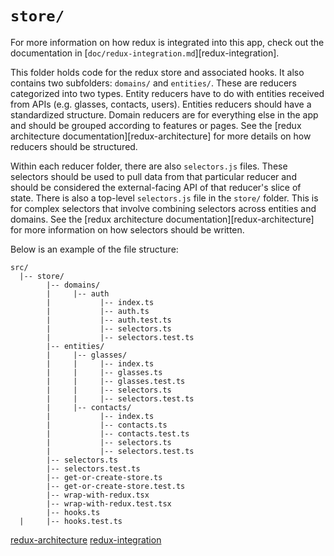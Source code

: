 # `store/`

For more information on how redux is integrated into this app, check out the documentation in [`doc/redux-integration.md`][redux-integration].

This folder holds code for the redux store and associated hooks. It also contains two subfolders: `domains/` and `entities/`. These are reducers categorized into two types. Entity reducers have to do with entities received from APIs (e.g. glasses, contacts, users). Entities reducers should have a standardized structure. Domain reducers are for everything else in the app and should be grouped according to features or pages. See the [redux architecture documentation][redux-architecture] for more details on how reducers should be structured.

Within each reducer folder, there are also `selectors.js` files. These selectors should be used to pull data from that particular reducer and should be considered the external-facing API of that reducer's slice of state. There is also a top-level `selectors.js` file in the `store/` folder. This is for complex selectors that involve combining selectors across entities and domains. See the [redux architecture documentation][redux-architecture] for more information on how selectors should be written.

Below is an example of the file structure:

```
src/
  |-- store/
        |-- domains/
        |     |-- auth
        |           |-- index.ts
        |           |-- auth.ts
        |           |-- auth.test.ts
        |           |-- selectors.ts
        |           |-- selectors.test.ts
        |-- entities/
        |     |-- glasses/
        |     |     |-- index.ts
        |     |     |-- glasses.ts
        |     |     |-- glasses.test.ts
        |     |     |-- selectors.ts
        |     |     |-- selectors.test.ts
        |     |-- contacts/
        |           |-- index.ts
        |           |-- contacts.ts
        |           |-- contacts.test.ts
        |           |-- selectors.ts
        |           |-- selectors.test.ts
        |-- selectors.ts
        |-- selectors.test.ts
        |-- get-or-create-store.ts
        |-- get-or-create-store.test.ts
        |-- wrap-with-redux.tsx
        |-- wrap-with-redux.test.tsx
        |-- hooks.ts
  |     |-- hooks.test.ts
```

[redux-architecture](https://github.com/WarbyParker/www-next/tree/main/doc/redux-architecture.md)
[redux-integration](https://github.com/WarbyParker/www-next/blob/main/doc/redux-integration.md)

